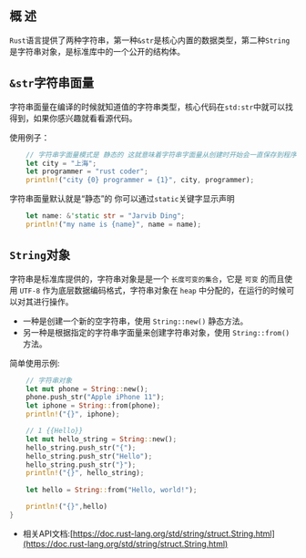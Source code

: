 
## 概 述

`Rust`语言提供了两种字符串，第一种`&str`是核心内置的数据类型，第二种`String`是字符串对象，是标准库中的一个公开的结构体。


## `&str`字符串面量

字符串面量在编译的时候就知道值的字符串类型，核心代码在`std:str`中就可以找得到，如果你感兴趣就看看源代码。

使用例子：


```rust linenums='1'
    // 字符串字面量模式是 静态的 这就意味着字符串字面量从创建时开始会一直保存到程序结束
    let city = "上海";
    let programmer = "rust coder";
    println!("city {0} programmer = {1}", city, programmer);
```

字符串面量默认就是“静态”的 你可以通过`static`关键字显示声明

```rust linenums='1'
    let name: &'static str = "Jarvib Ding";
    println!("my name is {name}", name = name);
```

## `String`对象

字符串是标准库提供的，字符串对象是是一个 `长度可变的集合`，它是 `可变` 的而且使用 `UTF-8` 作为底层数据编码格式，字符串对象在 `heap` 中分配的，在运行的时候可以对其进行操作。



- 一种是创建一个新的空字符串，使用 `String::new()` 静态方法。
- 另一种是根据指定的字符串字面量来创建字符串对象，使用 `String::from()` 方法。

简单使用示例:



```rust linenums='1'
    // 字符串对象
    let mut phone = String::new();
    phone.push_str("Apple iPhone 11");
    let iphone = String::from(phone);
    println!("{}", iphone);

    // 1 {{Hello}}
    let mut hello_string = String::new();
    hello_string.push_str("{");
    hello_string.push_str("Hello");
    hello_string.push_str("}");
    println!("{}", hello_string);
    
    let hello = String::from("Hello, world!");

    println!("{}",hello)
}
```

- 相关API文档:[https://doc.rust-lang.org/std/string/struct.String.html](https://doc.rust-lang.org/std/string/struct.String.html)
